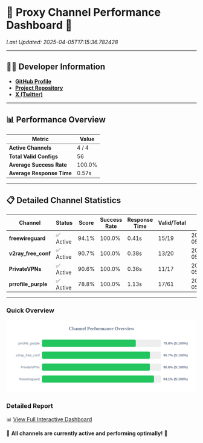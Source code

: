 # 🌟 Proxy Channel Performance Dashboard 🌟

_Last Updated: 2025-04-05T17:15:36.782428_

---

## 👩‍💻 Developer Information

- **[GitHub Profile](https://github.com/4n0nymou3)**  
- **[Project Repository](https://github.com/4n0nymou3/multi-proxy-config-fetcher)**  
- **[X (Twitter)](https://x.com/4n0nymou3)**  

---

## 📊 Performance Overview

| Metric                | Value       |
|-----------------------|-------------|
| **Active Channels**   | 4 / 4       |
| **Total Valid Configs** | 56          |
| **Average Success Rate** | 100.0%      |
| **Average Response Time** | 0.57s       |

---

## 📋 Detailed Channel Statistics

| Channel          | Status     | Score  | Success Rate | Response Time | Valid/Total | Last Success               |
|------------------|------------|--------|--------------|---------------|-------------|----------------------------|
| **freewireguard**  | ✅ Active  | 94.1%  | 100.0% | 0.41s         | 15/19       | 2025-04-05T17:15:36.781170 |
| **v2ray_free_conf**  | ✅ Active  | 90.7%  | 100.0% | 0.38s         | 13/20       | 2025-04-05T17:15:35.956304 |
| **PrivateVPNs**  | ✅ Active  | 90.6%  | 100.0% | 0.36s         | 11/17       | 2025-04-05T17:15:36.343550 |
| **prrofile_purple**  | ✅ Active  | 78.8%  | 100.0% | 1.13s         | 17/61       | 2025-04-05T17:15:35.517528 |

---

### Quick Overview
<div align="center">
  <a href="https://raw.githubusercontent.com/nullluser/NullRepo/refs/heads/main/assets/channel_stats_chart.svg">
    <img src="https://raw.githubusercontent.com/nullluser/NullRepo/refs/heads/main/assets/channel_stats_chart.svg" alt="Source Performance Statistics" width="800">
  </a>
</div>

### Detailed Report
📊 [View Full Interactive Dashboard](https://htmlpreview.github.io/?https://github.com/nullluser/NullRepo/blob/main/assets/performance_report.html)

🎉 **All channels are currently active and performing optimally!** 🎉
